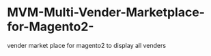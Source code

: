 # MVM-Multi-Vender-Marketplace-for-Magento2-
vender market place for magento2 to display all venders
